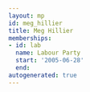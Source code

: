 ```yaml
---
layout: mp
id: meg_hillier
title: Meg Hillier
memberships:
- id: lab
  name: Labour Party
  start: '2005-06-28'
  end: 
autogenerated: true
---
```

